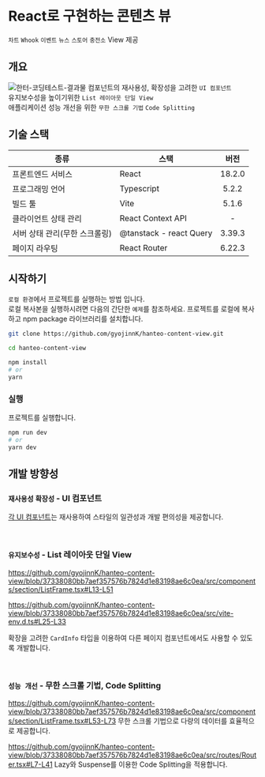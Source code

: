 # React로 구현하는 콘텐츠 뷰
`차트` `Whook` `이벤트` `뉴스` `스토어` `충전소` View 제공

## 개요
![한터-코딩테스트-결과물](https://github.com/gyojinnK/hanteo-content-view/assets/97776614/63b8e1dd-b323-424f-ad26-3e161bdc22d3)
컴포넌트의 재사용성, 확장성을 고려한 `UI 컴포넌트` <br/>
유지보수성을 높이기위한 `List 레이아웃 단일 View` <br/>
애플리케이션 성능 개선을 위한 `무한 스크롤 기법` `Code Splitting`

## 기술 스택
|종류|스택|버전|
|-|-|:-:|
|프론트엔드 서비스|React|18.2.0|
|프로그래밍 언어|Typescript|5.2.2|
|빌드 툴|Vite|5.1.6|
|클라이언트 상태 관리|React Context API|-|
|서버 상태 관리(무한 스크롤링)|@tanstack - react Query|3.39.3|
|페이지 라우팅|React Router|6.22.3|

## 시작하기
`로컬 환경`에서 프로젝트를 실행하는 방법 입니다. <br/> 
로컬 복사본을 실행하시려면 다음의 간단한 `예제`를 참조하세요.
프로젝트를 로컬에 복사하고 npm package 라이브러리를 설치합니다.
```sh
git clone https://github.com/gyojinnK/hanteo-content-view.git
```
```sh
cd hanteo-content-view
```
```sh
npm install
# or
yarn
```

### 실행
프로젝트를 실행합니다.
```sh
npm run dev
# or
yarn dev
```

## 개발 방향성
### `재사용성` `확장성` - UI 컴포넌트

[각 UI 컴포넌트](https://github.com/gyojinnK/hanteo-content-view/tree/main/src/components/ui)는 재사용하여 스타일의 일관성과 개발 편의성을 제공합니다.

<br/>

### `유지보수성` - List 레이아웃 단일 View

https://github.com/gyojinnK/hanteo-content-view/blob/37338080bb7aef357576b7824d1e83198ae6c0ea/src/components/section/ListFrame.tsx#L13-L51

https://github.com/gyojinnK/hanteo-content-view/blob/37338080bb7aef357576b7824d1e83198ae6c0ea/src/vite-env.d.ts#L25-L33

확장을 고려한 `CardInfo` 타입을 이용하여 다른 페이지 컴포넌트에서도 사용할 수 있도록 개발합니다.

<br/>

### `성능 개선` - 무한 스크롤 기법, Code Splitting

https://github.com/gyojinnK/hanteo-content-view/blob/37338080bb7aef357576b7824d1e83198ae6c0ea/src/components/section/ListFrame.tsx#L53-L73
무한 스크롤 기법으로 다량의 데이터를 효율적으로 제공합니다.

https://github.com/gyojinnK/hanteo-content-view/blob/37338080bb7aef357576b7824d1e83198ae6c0ea/src/routes/Router.tsx#L7-L41
Lazy와 Suspense를 이용한 Code Splitting을 적용합니다.

